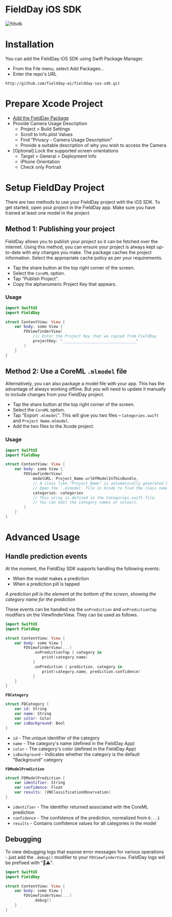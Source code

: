 # FieldDay iOS SDK

![fdsdk](https://github.com/fieldday-ai/fieldday-ios-sdk/assets/58298401/49097712-e46d-4fa8-91b7-28c648f47926)

# Installation

You can add the FieldDay iOS SDK using Swift Package Manager.

-   From the File menu, select Add Packages...
-   Enter the repo's URL

```
http://github.com/fieldday-ai/fieldday-ios-sdk.git
```

# Prepare Xcode Project

-   [Add the FieldDay Package](#installation)
-   Provide Camera Usage Description
    -   Project > Build Settings
    -   Scroll to Info.plist Values
    -   Find "Privacy - Camera Usage Description"
    -   Provide a suitable description of why you wish to access the Camera
-   [Optional] Lock the supported screen orientations
    -   Target > General > Deployment Info
    -   iPhone Orientation
    -   Check only Portrait

# Setup FieldDay Project

There are two methods to use your FieldDay project with the iOS SDK. To get started, open your project in the FieldDay app. Make sure you have trained at least one model in the project.

## Method 1: Publishing your project

FieldDay allows you to publish your project so it can be fetched over the internet. Using this method, you can ensure your project is always kept up-to-date with any changes you make. The package caches the project information. Select the appropriate cache policy as per your requirements.

-   Tap the share button at the top right corner of the screen.
-   Select the `CoreML` option.
-   Tap "Publish Project".
-   Copy the alphanumeric Project Key that appears.

### Usage

```swift
import SwiftUI
import FieldDay

struct ContentView: View {
    var body: some View {
        FDViewfinderView(
            /// Enter the Project Key that we copied from FieldDay
            projectKey: "________________________________"
        )
    }
}
```

## Method 2: Use a CoreML `.mlmodel` file

Alternatively, you can also package a model file with your app. This has the advantage of always working offline. But you will need to update it manually to include changes from your FieldDay project.

-   Tap the share button at the top right corner of the screen.
-   Select the `CoreML` option.
-   Tap "Export `.mlmodel`". This will give you two files – `Categories.swift` and `Project Name.mlmodel`.
-   Add the two files to the Xcode project.

### Usage

```swift
import SwiftUI
import FieldDay

struct ContentView: View {
    var body: some View {
        FDViewfinderView(
            modelURL: Project_Name.urlOfModelInThisBundle,
            // A class like "Project_Name" is automatically generated by Xcode for your model.
            // Open the `.mlmodel` file in Xcode to find the class name.
            categories: categories
            // This array is defined in the Categories.swift file.
            // You can edit the category names or colours.
        )
    }
}
```

# Advanced Usage

## Handle prediction events

At the moment, the FieldDay SDK supports handling the following events:

-   When the model makes a prediction
-   When a prediction pill is tapped

_A prediction pill is the element at the bottom of the screen, showing the category name for the prediction_

These events can be handled via the `onPrediction` and `onPredictionTap` modifiers on the ViewfinderView. They can be used as follows.

```swift
import SwiftUI
import FieldDay

struct ContentView: View {
    var body: some View {
        FDViewfinderView(...)
            .onPredictionTap { category in
                print(category.name)
            }
            .onPrediction { prediction, category in
                print(category.name, prediction.confidence)
            }
    }
}
```

**`FDCategory`**

```swift
struct FDCategory {
    var id: String
    var name: String
    var color: Color
    var isBackground: Bool
}
```

-   `id` - The unique identifier of the category
-   `name` - The category's name (defined in the FieldDay App)
-   `color` - The category's color (defined in the FieldDay App)
-   `isBackground` - Indicates whether the category is the default "Background" category

**`FDModelPrediction`**

```swift
struct FDModelPrediction {
    var identifier: String
    var confidence: Float
    var results: [VNClassificationObservation]
}
```

-   `identifier` - The identifier returned associated with the CoreML prediction
-   `confidence` - The confidence of the prediction, normalized from `0...1`
-   `results` - Contains confidence values for all categories in the model

## Debugging

To view debugging logs that expose error messages for various operations - just add the `.debug()` modifier to your `FDViewfinderView`. FieldDay logs will be prefixed with "🤖⚠️".

```swift
import SwiftUI
import FieldDay

struct ContentView: View {
    var body: some View {
        FDViewfinderView(...)
            .debug()
    }
}
```
